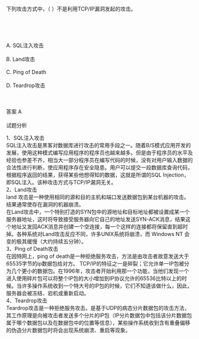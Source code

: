 <div class="detail lh2">下列攻击方式中，（  ）不是利用TCP/IP漏洞发起的攻击。<p><br/></p><br/><br/>A. SQL注入攻击<br/><br/>B. Land攻击<br/><br/>C. Ping of Death<br/><br/>D. Teardrop攻击<br/><br/><br/><br/>答案 A<br/><br/>试题分析<br/><p></p><div>
1、SQL注入攻击</div>
<div>
SQL注入攻击是黑客对数据库进行攻击的常用手段之一。随着B/S模式应用开发的发展，使用这种模式编写应用程序的程序员也越来越多。但是由于程序员的水平及经验也参差不齐，相当大一部分程序员在编写代码的时候，没有对用户输入数据的合法性进行判断，使应用程序存在安全隐患。用户可以提交一段数据库查询代码，根据程序返回的结果，获得某些他想得知的数据，这就是所谓的SQL Injection，即SQL注入。该种攻击方式与TCP/IP漏洞无关。</div>
<div>
2、Land攻击</div>
<div>
land 攻击是一种使用相同的源和目的主机和端口发送数据包到某台机器的攻击。结果通常使存在漏洞的机器崩溃。</div>
<div>
在Land攻击中，一个特别打造的SYN包中的源地址和目标地址都被设置成某一个服务器地址，这时将导致接受服务器向它自己的地址发送SYN-ACK消息，结果这个地址又发回ACK消息并创建一个空连接，每一个这样的连接都将保留直到超时掉。各种系统对Land攻击反应不同，许多UNIX系统将崩溃，而 Windows NT 会变的极其缓慢（大约持续五分钟）。</div>
<div>
3、Ping of Death攻击</div>
<div>
在因特网上，ping of death是一种拒绝服务攻击，方法是由攻击者故意发送大于65535字节的ip数据包给对方。 TCP/IP的特征之一是碎裂；它允许单一IP包被分为几个更小的数据包。在1996年，攻击者开始利用那一个功能，当他们发现一个进入使用碎片包可以将整个IP包的大小增加到IP协议允许的65536比特以上的时候。当许多操作系统收到一个特大号的IP包的时候，它们不知道该做什么，因此，服务器会被冻结、宕机或重新启动。<br/></div>
<div>
4、Teardrop攻击</div>
<div>
Teardrop攻击是一种拒绝服务攻击。是基于UDP的病态分片数据包的攻击方法，其工作原理是向被攻击者发送多个分片的IP包（IP分片数据包中包括该分片数据包属于哪个数据包以及在数据包中的位置等信息），某些操作系统收到含有重叠偏移的伪造分片数据包时将会出现系统崩溃、重启等现象。</div></div>